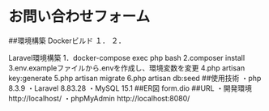 # お問い合わせフォーム
##環境構築
Dockerビルド
１．
２．

Laravel環境構築
1．docker-compose exec php bash
2.composer install
3.env.exampleファイルから.envを作成し、環境変数を変更
4.php artisan key:generate
5.php artisan migrate
6.php artisan db:seed
##使用技術
・php 8.3.9 
・Laravel 8.83.28
・MySQL 15.1
##ER図
form.dio
##URL
・開発環境 http://localhost/
・phpMyAdmin http://localhost:8080/
